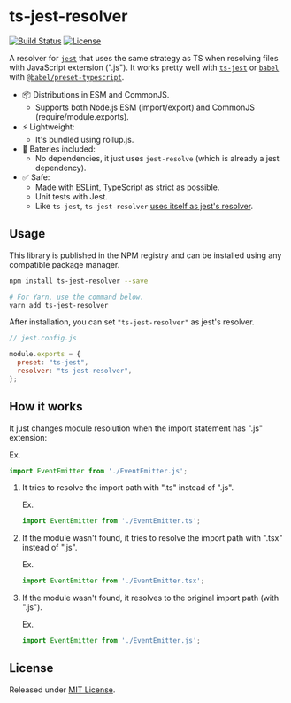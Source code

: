 # ts-jest-resolver

[![Build Status](https://travis-ci.org/VitorLuizC/ts-jest-resolver.svg?branch=master)](https://travis-ci.org/VitorLuizC/ts-jest-resolver)
[![License](https://badgen.net/github/license/VitorLuizC/ts-jest-resolver)](./LICENSE)

A resolver for [`jest`](https://jestjs.io/) that uses the same strategy as TS when resolving files with JavaScript extension (".js"). It works pretty well with [`ts-jest`](https://kulshekhar.github.io/ts-jest/) or [`babel`](https://babeljs.io/) with [`@babel/preset-typescript`](https://babeljs.io/docs/en/babel-preset-typescript).

- 📦 Distributions in ESM and CommonJS.
  - Supports both Node.js ESM (import/export) and CommonJS (require/module.exports).
- ⚡ Lightweight:
  - It's bundled using rollup.js.
- 🔋 Bateries included:
  - No dependencies, it just uses `jest-resolve` (which is already a jest dependency).
- ✅ Safe:
  - Made with ESLint, TypeScript as strict as possible.
  - Unit tests with Jest.
  - Like `ts-jest`, `ts-jest-resolver` [uses itself as jest's resolver](https://github.com/VitorLuizC/ts-jest-resolver/commit/a2cc8f6482250380c2c735bf8827eb64082d5ef6).

## Usage

This library is published in the NPM registry and can be installed using any compatible package manager.

```sh
npm install ts-jest-resolver --save

# For Yarn, use the command below.
yarn add ts-jest-resolver
```

After installation, you can set `"ts-jest-resolver"` as jest's resolver.

```js
// jest.config.js

module.exports = {
  preset: "ts-jest",
  resolver: "ts-jest-resolver",
};
```

## How it works

It just changes module resolution when the import statement has ".js" extension:

Ex.
```ts
import EventEmitter from './EventEmitter.js';
```

1. It tries to resolve the import path with ".ts" instead of ".js".

   Ex.

   ```ts
   import EventEmitter from './EventEmitter.ts';
   ```

2. If the module wasn't found, it tries to resolve the import path with ".tsx" instead of ".js".

   Ex.

   ```ts
   import EventEmitter from './EventEmitter.tsx';
   ```

3. If the module wasn't found, it resolves to the original import path (with ".js").

   Ex.

   ```ts
   import EventEmitter from './EventEmitter.js';
   ```

## License

Released under [MIT License](./LICENSE).
